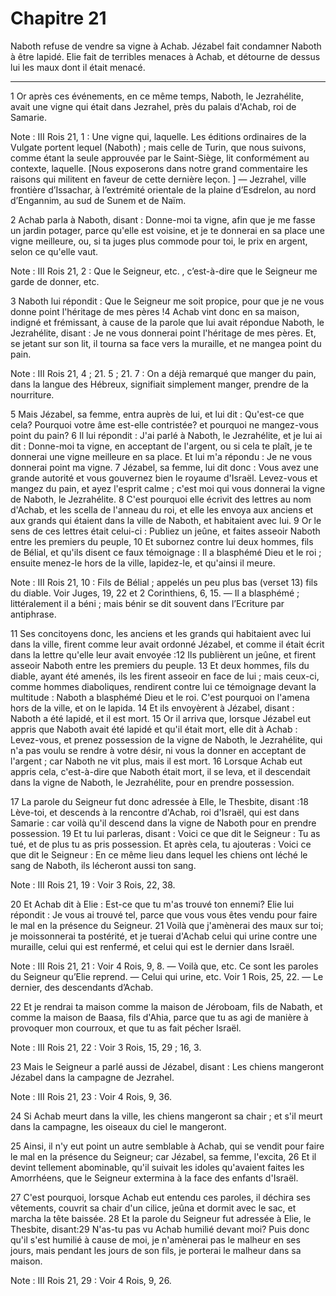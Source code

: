 # Chapitre 21

Naboth refuse de vendre sa vigne à Achab.
Jézabel fait condamner Naboth à être lapidé.
Elie fait de terribles menaces à Achab, et détourne de dessus lui les maux dont il était menacé.

***

1 Or après ces événements, en ce même temps, Naboth, le Jezrahélite, avait une vigne qui était dans Jezrahel, près du palais d'Achab, roi de Samarie.

<span class="bible-note">Note : </span> III Rois 21, 1 : Une vigne qui, laquelle. Les éditions ordinaires de la Vulgate portent lequel (Naboth) ; mais celle de Turin, que nous suivons, comme étant la seule approuvée par le Saint-Siège, lit conformément au contexte, laquelle. [Nous exposerons dans notre grand commentaire les raisons qui militent en faveur de cette dernière leçon. ] ― Jezrahel, ville frontière d’Issachar, à l’extrémité orientale de la plaine d’Esdrelon, au nord d’Engannim, au sud de Sunem et de Naïm.

2 Achab parla à Naboth, disant : Donne-moi ta vigne, afin que je me fasse un jardin potager, parce qu'elle est voisine, et je te donnerai en sa place une vigne meilleure, ou, si ta juges plus commode pour toi, le prix en argent, selon ce qu'elle vaut.

<span class="bible-note">Note : </span> III Rois 21, 2 : Que le Seigneur, etc. , c’est-à-dire que le Seigneur me garde de donner, etc.

3 Naboth lui répondit : Que le Seigneur me soit propice, pour que je ne vous donne point l'héritage de mes pères !4 Achab vint donc en sa maison, indigné et frémissant, à cause de la parole que lui avait répondue Naboth, le Jezrahélite, disant : Je ne vous donnerai point l'héritage de mes pères. Et, se jetant sur son lit, il tourna sa face vers la muraille, et ne mangea point du pain.

<span class="bible-note">Note : </span> III Rois 21, 4 ; 21. 5 ; 21. 7 : On a déjà remarqué que manger du pain, dans la langue des Hébreux, signifiait simplement manger, prendre de la nourriture.


5 Mais Jézabel, sa femme, entra auprès de lui, et lui dit : Qu'est-ce que cela? Pourquoi votre âme est-elle contristée? et pourquoi ne mangez-vous point du pain? 6 Il lui répondit : J'ai parlé à Naboth, le Jezrahélite, et je lui ai dit : Donne-moi ta vigne, en acceptant de l'argent, ou si cela te plaît, je te donnerai une vigne meilleure en sa place. Et lui m'a répondu : Je ne vous donnerai point ma vigne. 7 Jézabel, sa femme, lui dit donc : Vous avez une grande autorité et vous gouvernez bien le royaume d'Israël. Levez-vous et mangez du pain, et ayez l'esprit calme ; c'est moi qui vous donnerai la vigne de Naboth, le Jezrahélite. 8 C'est pourquoi elle écrivit des lettres au nom d'Achab, et les scella de l'anneau du roi, et elle les envoya aux anciens et aux grands qui étaient dans la ville de Naboth, et habitaient avec lui. 9 Or le sens de ces lettres était celui-ci : Publiez un jeûne, et faites asseoir Naboth entre les premiers du peuple, 10 Et subornez contre lui deux hommes, fils de Bélial, et qu'ils disent
ce faux témoignage : Il a blasphémé Dieu et le roi ; ensuite menez-le hors de la ville, lapidez-le, et qu'ainsi il meure.

<span class="bible-note">Note : </span> III Rois 21, 10 : Fils de Bélial ; appelés un peu plus bas (verset 13) fils du diable. Voir Juges, 19, 22 et 2 Corinthiens, 6, 15. ― Il a blasphémé ; littéralement il a béni ; mais bénir se dit souvent dans l’Ecriture par antiphrase.


11 Ses concitoyens donc, les anciens et les grands qui habitaient avec lui dans la ville, firent comme leur avait ordonné Jézabel, et comme il était écrit dans la lettre qu'elle leur avait envoyée :12 Ils publièrent un jeûne, et firent asseoir Naboth entre les premiers du peuple. 13 Et deux hommes, fils du diable, ayant été amenés, ils les firent asseoir en face de lui ; mais ceux-ci, comme hommes diaboliques, rendirent contre lui ce témoignage devant la multitude : Naboth a blasphémé Dieu et le roi. C'est pourquoi on l'amena hors de la ville, et on le lapida. 14 Et ils envoyèrent à Jézabel, disant : Naboth a été lapidé, et il est mort. 15 Or il arriva que, lorsque Jézabel eut appris que Naboth avait été lapidé et qu'il était mort, elle dit à Achab : Levez-vous, et prenez possession de la vigne de Naboth, le Jezrahélite, qui n'a pas voulu se rendre à votre désir, ni vous la donner en acceptant de l'argent ; car Naboth ne vit plus, mais il est mort. 16 Lorsque Achab eut appris cela, c'est-à-dire que Naboth était
mort, il se leva, et il descendait dans la vigne de Naboth, le Jezrahélite, pour en prendre possession.


17 La parole du Seigneur fut donc adressée à Elle, le Thesbite, disant :18 Lève-toi, et descends à la rencontre d'Achab, roi d'Israël, qui est dans Samarie : car voilà qu'il descend dans la vigne de Naboth pour en prendre possession. 19 Et tu lui parleras, disant : Voici ce que dit le Seigneur : Tu as tué, et de plus tu as pris possession. Et après cela, tu ajouteras : Voici ce que dit le Seigneur : En ce même lieu dans lequel les chiens ont léché le sang de Naboth, ils lécheront aussi ton sang.

<span class="bible-note">Note : </span> III Rois 21, 19 : Voir 3 Rois, 22, 38.

20 Et Achab dit à Elie : Est-ce que tu m'as trouvé ton ennemi? Elie lui répondit : Je vous ai trouvé tel, parce que vous vous êtes vendu pour faire le mal en la présence du Seigneur. 21 Voilà que j'amènerai des maux sur toi; je moissonnerai ta postérité, et je tuerai d'Achab celui qui urine contre une muraille, celui qui est renfermé, et celui qui est le dernier dans Israël.

<span class="bible-note">Note : </span> III Rois 21, 21 : Voir 4 Rois, 9, 8. ― Voilà que, etc. Ce sont les paroles du Seigneur qu’Elie reprend. ― Celui qui urine, etc. Voir 1 Rois, 25, 22. ― Le dernier, des descendants d’Achab.

22 Et je rendrai ta maison comme la maison de Jéroboam, fils de Nabath, et comme la maison de Baasa, fils d'Ahia, parce que tu as agi de manière à provoquer mon courroux, et que tu as fait pécher Israël.

<span class="bible-note">Note : </span> III Rois 21, 22 : Voir 3 Rois, 15, 29 ; 16, 3.

23 Mais le Seigneur a parlé aussi de Jézabel, disant : Les chiens mangeront Jézabel dans la campagne de Jezrahel.

<span class="bible-note">Note : </span> III Rois 21, 23 : Voir 4 Rois, 9, 36.

24 Si Achab meurt dans la ville, les chiens mangeront sa chair ; et s'il meurt dans la campagne, les oiseaux du ciel le mangeront.


25 Ainsi, il n'y eut point un autre semblable à Achab, qui se vendit pour faire le mal en la présence du Seigneur; car Jézabel, sa femme, l'excita, 26 Et il devint tellement abominable, qu'il suivait les idoles qu'avaient faites les Amorrhéens, que le Seigneur extermina à la face des enfants d'Israël.


27 C'est pourquoi, lorsque Achab eut entendu ces paroles, il déchira ses vêtements, couvrit sa chair d'un cilice, jeûna et dormit avec le sac, et marcha la tête baissée. 28 Et la parole du Seigneur fut adressée à Elie, le Thesbite, disant:29 N'as-tu pas vu Achab humilié devant moi? Puis donc qu'il s'est humilié à cause de moi, je n'amènerai pas le malheur en ses jours, mais pendant les jours de son fils, je porterai le malheur dans sa maison.

<span class="bible-note">Note : </span> III Rois 21, 29 : Voir 4 Rois, 9, 26.

